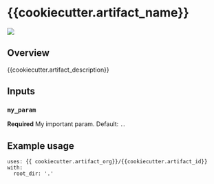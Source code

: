# {{cookiecutter.artifact_name}}

![](https://img.shields.io/badge/current_version-v0.0.0-blue)

## Overview
{{cookiecutter.artifact_description}}

## Inputs

### `my_param`

**Required** My important param. Default: `.`.

## Example usage

``` 
uses: {{ cookiecutter.artifact_org}}/{{cookiecutter.artifact_id}}
with:
  root_dir: '.'
```